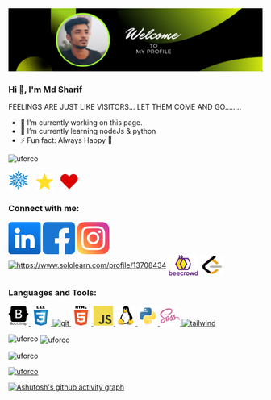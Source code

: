 <img src="https://github.com/uforco/uforco/blob/main/img/mdsharif.png" />

### Hi 👋, I'm Md Sharif
FEELINGS ARE JUST LIKE VISITORS... LET THEM COME AND GO........

- 🔭 I’m currently working on this page. 
- 🌱 I’m currently learning nodeJs & python 
- ⚡ Fun fact: Always Happy 🤡

<p align="left"> <img src="https://komarev.com/ghpvc/?username=uforco&label=Profile%20views&color=0e75b6&style=flat" alt="uforco" /> </p>

<a href='https://archiveprogram.github.com/'><img src='https://raw.githubusercontent.com/acervenky/animated-github-badges/master/assets/acbadge.gif' width='40' height='40'></a> <a href='https://stars.github.com/'><img src='https://raw.githubusercontent.com/acervenky/animated-github-badges/master/assets/starbadge.gif' width='35' height='35'></a> <a href='https://docs.github.com/en/github/supporting-the-open-source-community-with-github-sponsors'><img src='https://raw.githubusercontent.com/acervenky/animated-github-badges/master/assets/sponsorbadge.gif' width='35' height='35'></a> 


<h3 align="left">Connect with me:</h3>
<p align="left">
<a href="https://www.linkedin.com/in/md-sharif-00286b156/" target="blank"><img align="center" src="https://github.com/uforco/uforco/blob/main/img/linkedin.png" alt="https://www.linkedin.com/in/md-sharif-00286b156/" height="64" width="64" /></a>
<a href="https://www.facebook.com/srkajoy/" target="blank"><img align="center" src="https://github.com/uforco/uforco/blob/main/img/facebook.png" alt="https://www.facebook.com/srkajoy/" height="64" width="64" /></a>
<a href="https://www.instagram.com/md.sharif780/" target="blank"><img align="center" src="https://github.com/uforco/uforco/blob/main/img/instagram.png" alt="https://www.instagram.com/md.sharif780/" height="64" width="64" /></a>
<a href="https://www.sololearn.com/profile/13708434" target="blank"><img align="center" src="https://play-lh.googleusercontent.com/P6Ixu0T8hx2x80aCURUdcMW8poVuA4J0JQf8fw-XEa_NgzNSGUC1SNLkbT2ioo0lXfkC=w240-h480-rw" alt="https://www.sololearn.com/profile/13708434" height="29" width="30" /></a>
<a href="https://www.beecrowd.com.br/judge/en/profile/668609" target="blank"><img align="center" src="https://github.com/uforco/uforco/blob/main/img/rsz_3beecrowd1.png" alt="https://www.beecrowd.com.br/judge/en/profile/668609" height="43" width="60" /></a>
<a href="https://leetcode.com/srka780/" target="blank"><img align="center" src="https://github.com/uforco/uforco/blob/main/img/rsz_leetcode.png" alt="https://leetcode.com/srka780/" height="36" width="46" /></a>
</p>

<h3 align="left">Languages and Tools:</h3>
<p align="left"> <a href="https://getbootstrap.com" target="_blank" rel="noreferrer"> <img src="https://raw.githubusercontent.com/devicons/devicon/master/icons/bootstrap/bootstrap-plain-wordmark.svg" alt="bootstrap" width="40" height="40"/> </a> <a href="https://www.w3schools.com/css/" target="_blank" rel="noreferrer"> <img src="https://raw.githubusercontent.com/devicons/devicon/master/icons/css3/css3-original-wordmark.svg" alt="css3" width="40" height="40"/> </a> <a href="https://git-scm.com/" target="_blank" rel="noreferrer"> <img src="https://www.vectorlogo.zone/logos/git-scm/git-scm-icon.svg" alt="git" width="40" height="40"/> </a> <a href="https://www.w3.org/html/" target="_blank" rel="noreferrer"> <img src="https://raw.githubusercontent.com/devicons/devicon/master/icons/html5/html5-original-wordmark.svg" alt="html5" width="40" height="40"/> </a> <a href="https://developer.mozilla.org/en-US/docs/Web/JavaScript" target="_blank" rel="noreferrer"> <img src="https://raw.githubusercontent.com/devicons/devicon/master/icons/javascript/javascript-original.svg" alt="javascript" width="40" height="40"/> </a> <a href="https://www.linux.org/" target="_blank" rel="noreferrer"> <img src="https://raw.githubusercontent.com/devicons/devicon/master/icons/linux/linux-original.svg" alt="linux" width="40" height="40"/> </a> <a href="https://www.python.org" target="_blank" rel="noreferrer"> <img src="https://raw.githubusercontent.com/devicons/devicon/master/icons/python/python-original.svg" alt="python" width="40" height="40"/> </a> <a href="https://sass-lang.com" target="_blank" rel="noreferrer"> <img src="https://raw.githubusercontent.com/devicons/devicon/master/icons/sass/sass-original.svg" alt="sass" width="40" height="40"/> </a> <a href="https://tailwindcss.com/" target="_blank" rel="noreferrer"> <img src="https://www.vectorlogo.zone/logos/tailwindcss/tailwindcss-icon.svg" alt="tailwind" width="40" height="40"/> </a> </p>

<p><img align="left" src="https://github-readme-stats.vercel.app/api/top-langs?username=uforco&show_icons=true&locale=en&layout=compact" alt="uforco" /></p>

<p>&nbsp;<img align="center" src="https://github-readme-stats.vercel.app/api?username=uforco&show_icons=true&locale=en" alt="uforco" /></p>

<p><img align="center" src="https://github-readme-streak-stats.herokuapp.com/?user=uforco&" alt="uforco" /></p>

<p align="left"> <a href="https://github.com/ryo-ma/github-profile-trophy"><img src="https://github-profile-trophy.vercel.app/?username=uforco" alt="uforco" /></a> </p>

[![Ashutosh's github activity graph](https://github-readme-activity-graph.vercel.app/graph?username=uforco&bg_color=000000&color=c4c4c4&line=ffffff&point=00eeff&area=true&hide_border=true)](https://github.com/ashutosh00710/github-readme-activity-graph)

